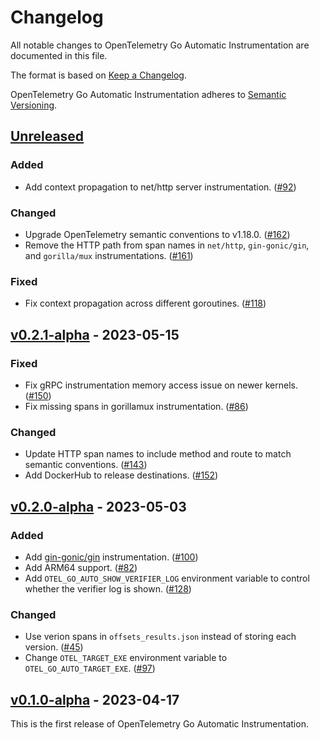 # Changelog

All notable changes to OpenTelemetry Go Automatic Instrumentation are documented in this file.

The format is based on [Keep a Changelog](https://keepachangelog.com/en/1.0.0/).

OpenTelemetry Go Automatic Instrumentation adheres to [Semantic Versioning](https://semver.org/spec/v2.0.0.html).

## [Unreleased]

### Added

- Add context propagation to net/http server instrumentation. ([#92](https://github.com/open-telemetry/opentelemetry-go-instrumentation/pull/92))

### Changed

- Upgrade OpenTelemetry semantic conventions to v1.18.0. ([#162](https://github.com/open-telemetry/opentelemetry-go-instrumentation/pull/162))
- Remove the HTTP path from span names in `net/http`, `gin-gonic/gin`, and `gorilla/mux` instrumentations. ([#161](https://github.com/open-telemetry/opentelemetry-go-instrumentation/pull/161))

### Fixed

- Fix context propagation across different goroutines. ([#118](https://github.com/open-telemetry/opentelemetry-go-instrumentation/pull/118))

## [v0.2.1-alpha] - 2023-05-15

### Fixed

- Fix gRPC instrumentation memory access issue on newer kernels. ([#150](https://github.com/open-telemetry/opentelemetry-go-instrumentation/pull/150))
- Fix missing spans in gorillamux instrumentation. ([#86](https://github.com/open-telemetry/opentelemetry-go-instrumentation/pull/86))

### Changed

- Update HTTP span names to include method and route to match semantic conventions. ([#143](https://github.com/open-telemetry/opentelemetry-go-instrumentation/pull/143))
- Add DockerHub to release destinations. ([#152](https://github.com/open-telemetry/opentelemetry-go-instrumentation/pull/152))

## [v0.2.0-alpha] - 2023-05-03

### Added

- Add [gin-gonic/gin](https://github.com/gin-gonic/gin) instrumentation. ([#100](https://github.com/open-telemetry/opentelemetry-go-instrumentation/pull/100))
- Add ARM64 support. ([#82](https://github.com/open-telemetry/opentelemetry-go-instrumentation/pull/82))
- Add `OTEL_GO_AUTO_SHOW_VERIFIER_LOG` environment variable to control whether
  the verifier log is shown. ([#128](https://github.com/open-telemetry/opentelemetry-go-instrumentation/pull/128))

### Changed

- Use verion spans in `offsets_results.json` instead of storing each version. ([#45](https://github.com/open-telemetry/opentelemetry-go-instrumentation/pull/45))
- Change `OTEL_TARGET_EXE` environment variable to `OTEL_GO_AUTO_TARGET_EXE`.
  ([#97](https://github.com/open-telemetry/opentelemetry-go-instrumentation/issues/97))

## [v0.1.0-alpha] - 2023-04-17

This is the first release of OpenTelemetry Go Automatic Instrumentation.

[Unreleased]: https://github.com/open-telemetry/opentelemetry-go-instrumentation/compare/v0.2.1-alpha...HEAD
[v0.2.1-alpha]: https://github.com/open-telemetry/opentelemetry-go-instrumentation/releases/tag/v0.2.1-alpha
[v0.2.0-alpha]: https://github.com/open-telemetry/opentelemetry-go-instrumentation/releases/tag/v0.2.0-alpha
[v0.1.0-alpha]: https://github.com/open-telemetry/opentelemetry-go-instrumentation/releases/tag/v0.1.0-alpha
